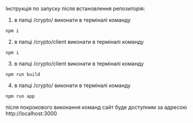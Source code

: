Інструкція по запуску після встановлення репозиторія:

1. в папці /crypto/  виконати в терміналі команду 
```vim
npm i
```

2. в папці /crypto/client  виконати в терміналі команду 
```vim
npm i
```

3. в папці /crypto/client  виконати в терміналі команду 
```vim
npm run build
```

4. в папці /crypto/  виконати в терміналі команду 
```vim
npm run app
```

після покрокового виконання команд сайт буде доступним за адресою http://localhost:3000
